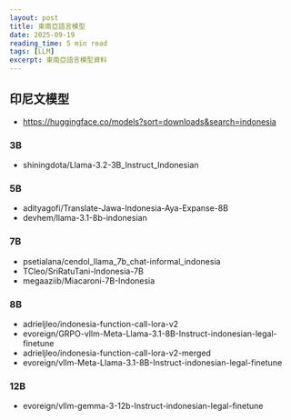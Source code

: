 ```yaml
---
layout: post
title: 東南亞語言模型
date: 2025-09-19
reading_time: 5 min read
tags: [LLM]
excerpt: 東南亞語言模型資料
---
```


## 印尼文模型
  - https://huggingface.co/models?sort=downloads&search=indonesia
### 3B
  - shiningdota/Llama-3.2-3B_Instruct_Indonesian
### 5B
  - adityagofi/Translate-Jawa-Indonesia-Aya-Expanse-8B
  - devhem/llama-3.1-8b-indonesian
### 7B
  - psetialana/cendol_llama_7b_chat-informal_indonesia
  - TCleo/SriRatuTani-Indonesia-7B
  - megaaziib/Miacaroni-7B-Indonesia
### 8B
  - adrieljleo/indonesia-function-call-lora-v2
  - evoreign/GRPO-vllm-Meta-Llama-3.1-8B-Instruct-indonesian-legal-finetune
  - adrieljleo/indonesia-function-call-lora-v2-merged
  - evoreign/vllm-Meta-Llama-3.1-8B-Instruct-indonesian-legal-finetune
### 12B
  - evoreign/vllm-gemma-3-12b-Instruct-indonesian-legal-finetune
